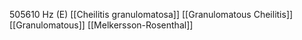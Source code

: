 505610 Hz (E)
[[Cheilitis granulomatosa]]
[[Granulomatous Cheilitis]]
[[Granulomatous]]
[[Melkersson-Rosenthal]]
